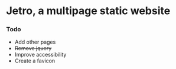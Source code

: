 # Jetro, a multipage static website

### Todo
* Add other pages
* ~~Remove jquery~~ 
* Improve accessibility
* Create a favicon
